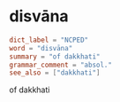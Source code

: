 # disvāna

``` toml
dict_label = "NCPED"
word = "disvāna"
summary = "of dakkhati"
grammar_comment = "absol."
see_also = ["dakkhati"]
```

of dakkhati


